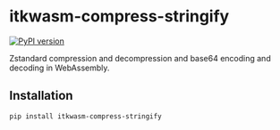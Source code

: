 # itkwasm-compress-stringify

[![PyPI version](https://badge.fury.io/py/itkwasm-compress-stringify.svg)](https://badge.fury.io/py/itkwasm-compress-stringify)

Zstandard compression and decompression and base64 encoding and decoding in WebAssembly.

## Installation

```sh
pip install itkwasm-compress-stringify
```
